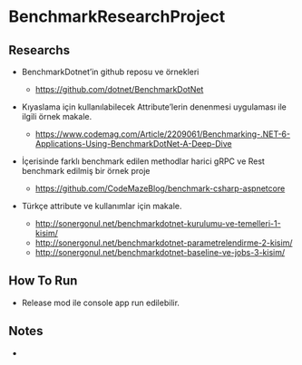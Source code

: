 # BenchmarkResearchProject

## Researchs
 * BenchmarkDotnet’in github reposu ve örnekleri
    * https://github.com/dotnet/BenchmarkDotNet
 * Kıyaslama için kullanılabilecek Attribute’lerin denenmesi uygulaması ile ilgili örnek makale.
    * https://www.codemag.com/Article/2209061/Benchmarking-.NET-6-Applications-Using-BenchmarkDotNet-A-Deep-Dive
 * İçerisinde farklı benchmark edilen methodlar harici gRPC ve Rest benchmark edilmiş bir örnek proje
    * https://github.com/CodeMazeBlog/benchmark-csharp-aspnetcore

 * Türkçe attribute ve kullanımlar için makale.
    * http://sonergonul.net/benchmarkdotnet-kurulumu-ve-temelleri-1-kisim/
    * http://sonergonul.net/benchmarkdotnet-parametrelendirme-2-kisim/
    * http://sonergonul.net/benchmarkdotnet-baseline-ve-jobs-3-kisim/
## How To Run
 * Release mod ile console app run edilebilir.

 ## Notes
 *